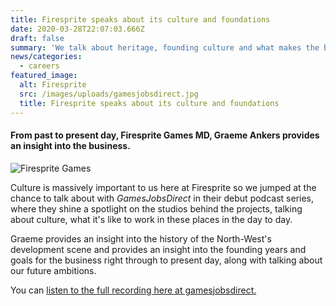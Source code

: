 ```yaml
---
title: Firesprite speaks about its culture and foundations
date: 2020-03-28T22:07:03.666Z
draft: false
summary: 'We talk about heritage, founding culture and what makes the business tick.'
news/categories:
  - careers
featured_image:
  alt: Firesprite
  src: /images/uploads/gamesjobsdirect.jpg
  title: Firesprite speaks about its culture and foundations
---
```

#### From past to present day, Firesprite Games MD, Graeme Ankers provides an insight into the business.

![Firesprite Games](/images/uploads/office.jpg "Firesprite Games")

Culture is massively important to us here at Firesprite so we jumped at the chance to talk about with *GamesJobsDirect* in their debut podcast series, where they shine a spotlight on the studios behind the projects, talking about culture, what it's like to work in these places in the day to day.

Graeme provides an insight into the history of the North-West's development scene and provides an insight into the founding years and goals for the business right through to present day, along with talking about our future ambitions.

You can [listen to the full recording here at gamesjobsdirect.](https://www.gamesjobsdirect.com/blog/read/games-jobs-direct-podcast/44)
